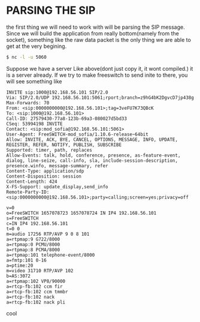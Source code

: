 # PARSING THE SIP

the first thing we will need to work with will be parsing the SIP message.
Since we will build the application from really bottom(namely from the socket), something like the raw data packet is the only thing we are able to get at the very begining.

```bash
$ nc -l -u 5060
```

Suppose we have a server Like above(dont just copy it, it wont compiled.) it is a server already.
If we try to make freeswitch to send inite to there, you will see something like


```
INVITE sip:1000@192.168.56.101 SIP/2.0
Via: SIP/2.0/UDP 192.168.56.101:5061;rport;branch=z9hG4bK2DgvcD7jp438g
Max-Forwards: 70
From: <sip:0000000000@192.168.56.101>;tag=3veFU7K73QBcK
To: <sip:1000@192.168.56.101>
Call-ID: 27579430-77a8-123b-69a3-080027d5bd33
CSeq: 53994198 INVITE
Contact: <sip:mod_sofia@192.168.56.101:5061>
User-Agent: FreeSWITCH-mod_sofia/1.10.6-release~64bit
Allow: INVITE, ACK, BYE, CANCEL, OPTIONS, MESSAGE, INFO, UPDATE, REGISTER, REFER, NOTIFY, PUBLISH, SUBSCRIBE
Supported: timer, path, replaces
Allow-Events: talk, hold, conference, presence, as-feature-event, dialog, line-seize, call-info, sla, include-session-description, presence.winfo, message-summary, refer
Content-Type: application/sdp
Content-Disposition: session
Content-Length: 424
X-FS-Support: update_display,send_info
Remote-Party-ID: <sip:0000000000@192.168.56.101>;party=calling;screen=yes;privacy=off

v=0
o=FreeSWITCH 1657078723 1657078724 IN IP4 192.168.56.101
s=FreeSWITCH
c=IN IP4 192.168.56.101
t=0 0
m=audio 17256 RTP/AVP 9 0 8 101
a=rtpmap:9 G722/8000
a=rtpmap:0 PCMU/8000
a=rtpmap:8 PCMA/8000
a=rtpmap:101 telephone-event/8000
a=fmtp:101 0-16
a=ptime:20
m=video 31710 RTP/AVP 102
b=AS:3072
a=rtpmap:102 VP8/90000
a=rtcp-fb:102 ccm fir
a=rtcp-fb:102 ccm tmmbr
a=rtcp-fb:102 nack
a=rtcp-fb:102 nack pli
```
cool